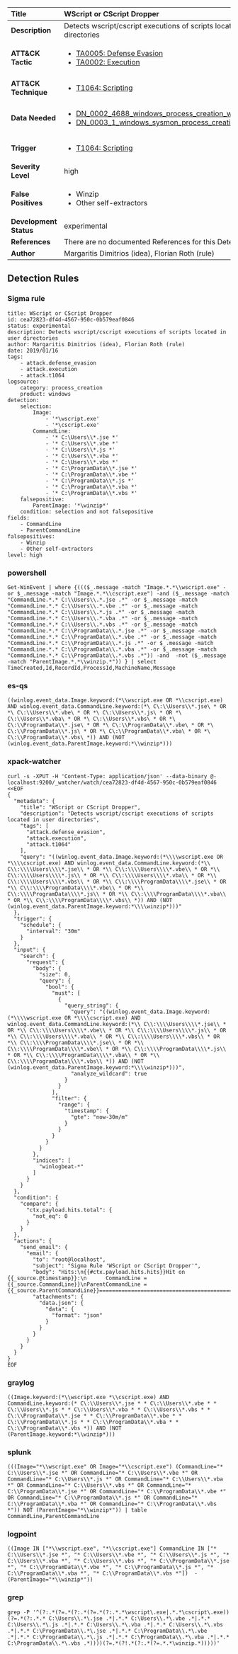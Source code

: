 | Title                    | WScript or CScript Dropper       |
|:-------------------------|:------------------|
| **Description**          | Detects wscript/cscript executions of scripts located in user directories |
| **ATT&amp;CK Tactic**    |  <ul><li>[TA0005: Defense Evasion](https://attack.mitre.org/tactics/TA0005)</li><li>[TA0002: Execution](https://attack.mitre.org/tactics/TA0002)</li></ul>  |
| **ATT&amp;CK Technique** | <ul><li>[T1064: Scripting](https://attack.mitre.org/techniques/T1064)</li></ul>  |
| **Data Needed**          | <ul><li>[DN_0002_4688_windows_process_creation_with_commandline](../Data_Needed/DN_0002_4688_windows_process_creation_with_commandline.md)</li><li>[DN_0003_1_windows_sysmon_process_creation](../Data_Needed/DN_0003_1_windows_sysmon_process_creation.md)</li></ul>  |
| **Trigger**              | <ul><li>[T1064: Scripting](../Triggers/T1064.md)</li></ul>  |
| **Severity Level**       | high |
| **False Positives**      | <ul><li>Winzip</li><li>Other self-extractors</li></ul>  |
| **Development Status**   | experimental |
| **References**           |  There are no documented References for this Detection Rule yet  |
| **Author**               | Margaritis Dimitrios (idea), Florian Roth (rule) |


## Detection Rules

### Sigma rule

```
title: WScript or CScript Dropper
id: cea72823-df4d-4567-950c-0b579eaf0846
status: experimental
description: Detects wscript/cscript executions of scripts located in user directories
author: Margaritis Dimitrios (idea), Florian Roth (rule)
date: 2019/01/16
tags:
    - attack.defense_evasion
    - attack.execution
    - attack.t1064
logsource:
    category: process_creation
    product: windows
detection:
    selection:
        Image:
            - '*\wscript.exe'
            - '*\cscript.exe'
        CommandLine:
            - '* C:\Users\\*.jse *'
            - '* C:\Users\\*.vbe *'
            - '* C:\Users\\*.js *'
            - '* C:\Users\\*.vba *'
            - '* C:\Users\\*.vbs *'
            - '* C:\ProgramData\\*.jse *'
            - '* C:\ProgramData\\*.vbe *'
            - '* C:\ProgramData\\*.js *'
            - '* C:\ProgramData\\*.vba *'
            - '* C:\ProgramData\\*.vbs *'
    falsepositive:
        ParentImage: '*\winzip*'
    condition: selection and not falsepositive
fields:
    - CommandLine
    - ParentCommandLine
falsepositives:
    - Winzip
    - Other self-extractors
level: high

```





### powershell
    
```
Get-WinEvent | where {((($_.message -match "Image.*.*\\wscript.exe" -or $_.message -match "Image.*.*\\cscript.exe") -and ($_.message -match "CommandLine.*.* C:\\Users\\.*.jse .*" -or $_.message -match "CommandLine.*.* C:\\Users\\.*.vbe .*" -or $_.message -match "CommandLine.*.* C:\\Users\\.*.js .*" -or $_.message -match "CommandLine.*.* C:\\Users\\.*.vba .*" -or $_.message -match "CommandLine.*.* C:\\Users\\.*.vbs .*" -or $_.message -match "CommandLine.*.* C:\\ProgramData\\.*.jse .*" -or $_.message -match "CommandLine.*.* C:\\ProgramData\\.*.vbe .*" -or $_.message -match "CommandLine.*.* C:\\ProgramData\\.*.js .*" -or $_.message -match "CommandLine.*.* C:\\ProgramData\\.*.vba .*" -or $_.message -match "CommandLine.*.* C:\\ProgramData\\.*.vbs .*")) -and  -not ($_.message -match "ParentImage.*.*\\winzip.*")) } | select TimeCreated,Id,RecordId,ProcessId,MachineName,Message
```


### es-qs
    
```
((winlog.event_data.Image.keyword:(*\\wscript.exe OR *\\cscript.exe) AND winlog.event_data.CommandLine.keyword:(*\ C\:\\Users\\*.jse\ * OR *\ C\:\\Users\\*.vbe\ * OR *\ C\:\\Users\\*.js\ * OR *\ C\:\\Users\\*.vba\ * OR *\ C\:\\Users\\*.vbs\ * OR *\ C\:\\ProgramData\\*.jse\ * OR *\ C\:\\ProgramData\\*.vbe\ * OR *\ C\:\\ProgramData\\*.js\ * OR *\ C\:\\ProgramData\\*.vba\ * OR *\ C\:\\ProgramData\\*.vbs\ *)) AND (NOT (winlog.event_data.ParentImage.keyword:*\\winzip*)))
```


### xpack-watcher
    
```
curl -s -XPUT -H 'Content-Type: application/json' --data-binary @- localhost:9200/_watcher/watch/cea72823-df4d-4567-950c-0b579eaf0846 <<EOF
{
  "metadata": {
    "title": "WScript or CScript Dropper",
    "description": "Detects wscript/cscript executions of scripts located in user directories",
    "tags": [
      "attack.defense_evasion",
      "attack.execution",
      "attack.t1064"
    ],
    "query": "((winlog.event_data.Image.keyword:(*\\\\wscript.exe OR *\\\\cscript.exe) AND winlog.event_data.CommandLine.keyword:(*\\ C\\:\\\\Users\\\\*.jse\\ * OR *\\ C\\:\\\\Users\\\\*.vbe\\ * OR *\\ C\\:\\\\Users\\\\*.js\\ * OR *\\ C\\:\\\\Users\\\\*.vba\\ * OR *\\ C\\:\\\\Users\\\\*.vbs\\ * OR *\\ C\\:\\\\ProgramData\\\\*.jse\\ * OR *\\ C\\:\\\\ProgramData\\\\*.vbe\\ * OR *\\ C\\:\\\\ProgramData\\\\*.js\\ * OR *\\ C\\:\\\\ProgramData\\\\*.vba\\ * OR *\\ C\\:\\\\ProgramData\\\\*.vbs\\ *)) AND (NOT (winlog.event_data.ParentImage.keyword:*\\\\winzip*)))"
  },
  "trigger": {
    "schedule": {
      "interval": "30m"
    }
  },
  "input": {
    "search": {
      "request": {
        "body": {
          "size": 0,
          "query": {
            "bool": {
              "must": [
                {
                  "query_string": {
                    "query": "((winlog.event_data.Image.keyword:(*\\\\wscript.exe OR *\\\\cscript.exe) AND winlog.event_data.CommandLine.keyword:(*\\ C\\:\\\\Users\\\\*.jse\\ * OR *\\ C\\:\\\\Users\\\\*.vbe\\ * OR *\\ C\\:\\\\Users\\\\*.js\\ * OR *\\ C\\:\\\\Users\\\\*.vba\\ * OR *\\ C\\:\\\\Users\\\\*.vbs\\ * OR *\\ C\\:\\\\ProgramData\\\\*.jse\\ * OR *\\ C\\:\\\\ProgramData\\\\*.vbe\\ * OR *\\ C\\:\\\\ProgramData\\\\*.js\\ * OR *\\ C\\:\\\\ProgramData\\\\*.vba\\ * OR *\\ C\\:\\\\ProgramData\\\\*.vbs\\ *)) AND (NOT (winlog.event_data.ParentImage.keyword:*\\\\winzip*)))",
                    "analyze_wildcard": true
                  }
                }
              ],
              "filter": {
                "range": {
                  "timestamp": {
                    "gte": "now-30m/m"
                  }
                }
              }
            }
          }
        },
        "indices": [
          "winlogbeat-*"
        ]
      }
    }
  },
  "condition": {
    "compare": {
      "ctx.payload.hits.total": {
        "not_eq": 0
      }
    }
  },
  "actions": {
    "send_email": {
      "email": {
        "to": "root@localhost",
        "subject": "Sigma Rule 'WScript or CScript Dropper'",
        "body": "Hits:\n{{#ctx.payload.hits.hits}}Hit on {{_source.@timestamp}}:\n      CommandLine = {{_source.CommandLine}}\nParentCommandLine = {{_source.ParentCommandLine}}================================================================================\n{{/ctx.payload.hits.hits}}",
        "attachments": {
          "data.json": {
            "data": {
              "format": "json"
            }
          }
        }
      }
    }
  }
}
EOF

```


### graylog
    
```
((Image.keyword:(*\\wscript.exe *\\cscript.exe) AND CommandLine.keyword:(* C\:\\Users\\*.jse * * C\:\\Users\\*.vbe * * C\:\\Users\\*.js * * C\:\\Users\\*.vba * * C\:\\Users\\*.vbs * * C\:\\ProgramData\\*.jse * * C\:\\ProgramData\\*.vbe * * C\:\\ProgramData\\*.js * * C\:\\ProgramData\\*.vba * * C\:\\ProgramData\\*.vbs *)) AND (NOT (ParentImage.keyword:*\\winzip*)))
```


### splunk
    
```
(((Image="*\\wscript.exe" OR Image="*\\cscript.exe") (CommandLine="* C:\\Users\\*.jse *" OR CommandLine="* C:\\Users\\*.vbe *" OR CommandLine="* C:\\Users\\*.js *" OR CommandLine="* C:\\Users\\*.vba *" OR CommandLine="* C:\\Users\\*.vbs *" OR CommandLine="* C:\\ProgramData\\*.jse *" OR CommandLine="* C:\\ProgramData\\*.vbe *" OR CommandLine="* C:\\ProgramData\\*.js *" OR CommandLine="* C:\\ProgramData\\*.vba *" OR CommandLine="* C:\\ProgramData\\*.vbs *")) NOT (ParentImage="*\\winzip*")) | table CommandLine,ParentCommandLine
```


### logpoint
    
```
((Image IN ["*\\wscript.exe", "*\\cscript.exe"] CommandLine IN ["* C:\\Users\\*.jse *", "* C:\\Users\\*.vbe *", "* C:\\Users\\*.js *", "* C:\\Users\\*.vba *", "* C:\\Users\\*.vbs *", "* C:\\ProgramData\\*.jse *", "* C:\\ProgramData\\*.vbe *", "* C:\\ProgramData\\*.js *", "* C:\\ProgramData\\*.vba *", "* C:\\ProgramData\\*.vbs *"])  -(ParentImage="*\\winzip*"))
```


### grep
    
```
grep -P '^(?:.*(?=.*(?:.*(?=.*(?:.*.*\wscript\.exe|.*.*\cscript\.exe))(?=.*(?:.*.* C:\Users\\.*\.jse .*|.*.* C:\Users\\.*\.vbe .*|.*.* C:\Users\\.*\.js .*|.*.* C:\Users\\.*\.vba .*|.*.* C:\Users\\.*\.vbs .*|.*.* C:\ProgramData\\.*\.jse .*|.*.* C:\ProgramData\\.*\.vbe .*|.*.* C:\ProgramData\\.*\.js .*|.*.* C:\ProgramData\\.*\.vba .*|.*.* C:\ProgramData\\.*\.vbs .*))))(?=.*(?!.*(?:.*(?=.*.*\winzip.*)))))'
```



